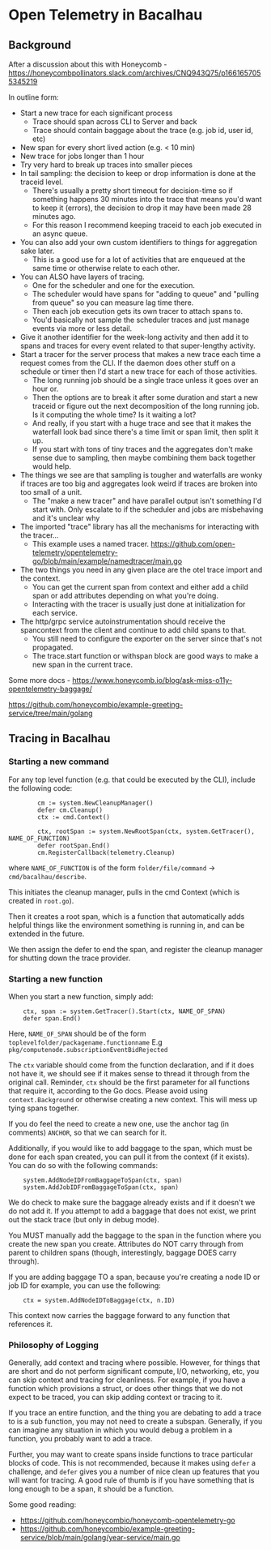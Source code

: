 # Open Telemetry in Bacalhau


## Background
After a discussion about this with Honeycomb - https://honeycombpollinators.slack.com/archives/CNQ943Q75/p1661657055345219

In outline form:
* Start a new trace for each significant process
  * Trace should span across CLI to Server and back
  * Trace should contain baggage about the trace (e.g. job id, user id, etc)
* New span for every short lived action (e.g. < 10 min)
* New trace for jobs longer than 1 hour
* Try very hard to break up traces into smaller pieces
* In tail sampling: the decision to keep or drop information is done at the traceid level. 
  * There's usually a pretty short timeout for decision-time so if something happens 30 minutes into the trace that means you'd want to keep it (errors), the decision to drop it may have been made 28 minutes ago.
  * For this reason I recommend keeping traceid to each job executed in an async queue.
* You can also add your own custom identifiers to things for aggregation sake later.
  * This is a good use for a lot of activities that are enqueued at the same time or otherwise relate to each other.
* You can ALSO have layers of tracing.
  * One for the scheduler and one for the execution.
  * The scheduler would have spans for "adding to queue" and "pulling from queue" so you can measure lag time there.
  * Then each job execution gets its own tracer to attach spans to.
  * You'd basically not sample the scheduler traces and just manage events via more or less detail.
* Give it another identifier for the week-long activity and then add it to spans and traces for every event related to that super-lengthy activity.
* Start a tracer for the server process that makes a new trace each time a request comes from the CLI. If the daemon does other stuff on a schedule or timer then I'd start a new trace for each of those activities.
  * The long running job should be a single trace unless it goes over an hour or.
  * Then the options are to break it after some duration and start a new traceid or figure out the next decomposition of the long running job. Is it computing the whole time? Is it waiting a lot?
  * And really, if you start with a huge trace and see that it makes the waterfall look bad since there's a time limit or span limit, then split it up.
  * If you start with tons of tiny traces and the aggregates don't make sense due to sampling, then maybe combining them back together would help.
* The things we see are that sampling is tougher and waterfalls are wonky if traces are too big and aggregates look weird if traces are broken into too small of a unit.
    * The "make a new tracer" and have parallel output isn't something I'd start with. Only escalate to if the scheduler and jobs are misbehaving and it's unclear why
* The imported "trace" library has all the mechanisms for interacting with the tracer...
  * This example uses a named tracer. https://github.com/open-telemetry/opentelemetry-go/blob/main/example/namedtracer/main.go
* The two things you need in any given place are the otel trace import and the context.
  * You can get the current span from context and either add a child span or add attributes depending on what you're doing.
  * Interacting with the tracer is usually just done at initialization for each service.
* The http/grpc service autoinstrumentation should receive the spancontext from the client and continue to add child spans to that.
  * You still need to configure the exporter on the server since that's not propagated.
  * The trace.start function or withspan block are good ways to make a new span in the current trace.

Some more docs - https://www.honeycomb.io/blog/ask-miss-o11y-opentelemetry-baggage/

https://github.com/honeycombio/example-greeting-service/tree/main/golang


## Tracing in Bacalhau

### Starting a new command
For any top level function (e.g. that could be executed by the CLI), include the following code:

```golang
		cm := system.NewCleanupManager()
		defer cm.Cleanup()
		ctx := cmd.Context()

		ctx, rootSpan := system.NewRootSpan(ctx, system.GetTracer(), NAME_OF_FUNCTION)
		defer rootSpan.End()
		cm.RegisterCallback(telemetry.Cleanup)
```

where `NAME_OF_FUNCTION` is of the form `folder/file/command` -> `cmd/bacalhau/describe`.

This initiates the cleanup manager, pulls in the cmd Context (which is created in `root.go`).

Then it creates a root span, which is a function that automatically adds helpful things like the environment something is running in, and can be extended in the future.

We then assign the defer to end the span, and register the cleanup manager for shutting down the trace provider.

### Starting a new function
When you start a new function, simply add:
```golang
	ctx, span := system.GetTracer().Start(ctx, NAME_OF_SPAN)
	defer span.End()
```
Here, `NAME_OF_SPAN` should be of the form `toplevelfolder/packagename.functionname` E.g `pkg/computenode.subscriptionEventBidRejected`

The `ctx` variable should come from the function declaration, and if it does not have it, we should see if it makes sense to thread it through from the original call. Reminder, `ctx` should be the first parameter for all functions that require it, according to the Go docs. Please avoid using `context.Background` or otherwise creating a new context. This will mess up tying spans together.

If you do feel the need to create a new one, use the anchor tag (in comments) `ANCHOR`, so that we can search for it.

Additionally, if you would like to add baggage to the span, which must be done for each span created, you can pull it from the context (if it exists). You can do so with the following commands:
```golang
	system.AddNodeIDFromBaggageToSpan(ctx, span)
	system.AddJobIDFromBaggageToSpan(ctx, span)
```

We do check to make sure the baggage already exists and if it doesn't we do not add it. If you attempt to add a baggage that does not exist, we print out the stack trace (but only in debug mode).

You MUST manually add the baggage to the span in the function where you create the new span you create. Attributes do NOT carry through from parent to children spans (though, interestingly, baggage DOES carry through).

If you are adding baggage TO a span, because you're creating a node ID or job ID for example, you can use the following:

```golang
	ctx = system.AddNodeIDToBaggage(ctx, n.ID)
```

This context now carries the baggage forward to any function that references it.

### Philosophy of Logging
Generally, add context and tracing where possible. However, for things that are short and do not perform significant compute, I/O, networking, etc, you can skip context and tracing for cleanliness. For example, if you have a function which provisions a struct, or does other things that we do not expect to be traced, you can skip adding context or tracing to it.

If you trace an entire function, and the thing you are debating to add a trace to is a sub function, you may not need to create a subspan. Generally, if you can imagine any situation in which you would debug a problem in a function, you probably want to add a trace.

Further, you may want to create spans inside functions to trace particular blocks of code. This is not recommended, because it makes using `defer` a challenge, and `defer` gives you a number of nice clean up features that you will want for tracing. A good rule of thumb is if you have something that is long enough to be a span, it should be a function.


Some good reading:
 - https://github.com/honeycombio/honeycomb-opentelemetry-go
 - https://github.com/honeycombio/example-greeting-service/blob/main/golang/year-service/main.go

